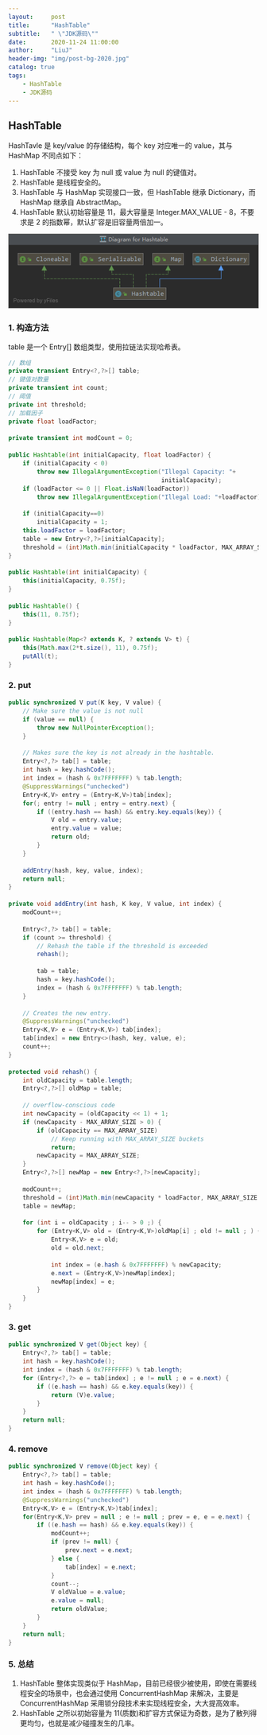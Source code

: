 ```yaml
---
layout:     post
title:      "HashTable"
subtitle:   " \"JDK源码\""
date:       2020-11-24 11:00:00
author:     "LiuJ"
header-img: "img/post-bg-2020.jpg"
catalog: true
tags:
	- HashTable
    - JDK源码
---
```


## HashTable

HashTavle 是 key/value 的存储结构，每个 key 对应唯一的 value，其与HashMap 不同点如下：

1. HashTable 不接受 key 为 null 或 value 为 null 的键值对。
2. HashTable 是线程安全的。
3. HashTable 与 HashMap 实现接口一致，但 HashTable 继承 Dictionary，而HashMap 继承自 AbstractMap。
4. HashTable 默认初始容量是 11，最大容量是 Integer.MAX_VALUE - 8，不要求是 2 的指数幂，默认扩容是旧容量两倍加一。

![](https://raw.githubusercontent.com/Millione/pb/master/img/20201107160028.png)

### 1. 构造方法

table 是一个 Entry[] 数组类型，使用拉链法实现哈希表。

```java
// 数组
private transient Entry<?,?>[] table;
// 键值对数量
private transient int count;
// 阈值
private int threshold;
// 加载因子
private float loadFactor;

private transient int modCount = 0;

public Hashtable(int initialCapacity, float loadFactor) {
    if (initialCapacity < 0)
        throw new IllegalArgumentException("Illegal Capacity: "+
                                           initialCapacity);
    if (loadFactor <= 0 || Float.isNaN(loadFactor))
        throw new IllegalArgumentException("Illegal Load: "+loadFactor);

    if (initialCapacity==0)
        initialCapacity = 1;
    this.loadFactor = loadFactor;
    table = new Entry<?,?>[initialCapacity];
    threshold = (int)Math.min(initialCapacity * loadFactor, MAX_ARRAY_SIZE + 1);
}

public Hashtable(int initialCapacity) {
    this(initialCapacity, 0.75f);
}

public Hashtable() {
    this(11, 0.75f);
}

public Hashtable(Map<? extends K, ? extends V> t) {
    this(Math.max(2*t.size(), 11), 0.75f);
    putAll(t);
}
```

### 2. put

```java
public synchronized V put(K key, V value) {
    // Make sure the value is not null
    if (value == null) {
        throw new NullPointerException();
    }

    // Makes sure the key is not already in the hashtable.
    Entry<?,?> tab[] = table;
    int hash = key.hashCode();
    int index = (hash & 0x7FFFFFFF) % tab.length;
    @SuppressWarnings("unchecked")
    Entry<K,V> entry = (Entry<K,V>)tab[index];
    for(; entry != null ; entry = entry.next) {
        if ((entry.hash == hash) && entry.key.equals(key)) {
            V old = entry.value;
            entry.value = value;
            return old;
        }
    }

    addEntry(hash, key, value, index);
    return null;
}

private void addEntry(int hash, K key, V value, int index) {
    modCount++;

    Entry<?,?> tab[] = table;
    if (count >= threshold) {
        // Rehash the table if the threshold is exceeded
        rehash();

        tab = table;
        hash = key.hashCode();
        index = (hash & 0x7FFFFFFF) % tab.length;
    }

    // Creates the new entry.
    @SuppressWarnings("unchecked")
    Entry<K,V> e = (Entry<K,V>) tab[index];
    tab[index] = new Entry<>(hash, key, value, e);
    count++;
}

protected void rehash() {
    int oldCapacity = table.length;
    Entry<?,?>[] oldMap = table;

    // overflow-conscious code
    int newCapacity = (oldCapacity << 1) + 1;
    if (newCapacity - MAX_ARRAY_SIZE > 0) {
        if (oldCapacity == MAX_ARRAY_SIZE)
            // Keep running with MAX_ARRAY_SIZE buckets
            return;
        newCapacity = MAX_ARRAY_SIZE;
    }
    Entry<?,?>[] newMap = new Entry<?,?>[newCapacity];

    modCount++;
    threshold = (int)Math.min(newCapacity * loadFactor, MAX_ARRAY_SIZE + 1);
    table = newMap;

    for (int i = oldCapacity ; i-- > 0 ;) {
        for (Entry<K,V> old = (Entry<K,V>)oldMap[i] ; old != null ; ) {
            Entry<K,V> e = old;
            old = old.next;

            int index = (e.hash & 0x7FFFFFFF) % newCapacity;
            e.next = (Entry<K,V>)newMap[index];
            newMap[index] = e;
        }
    }
}
```

### 3. get

```java
public synchronized V get(Object key) {
    Entry<?,?> tab[] = table;
    int hash = key.hashCode();
    int index = (hash & 0x7FFFFFFF) % tab.length;
    for (Entry<?,?> e = tab[index] ; e != null ; e = e.next) {
        if ((e.hash == hash) && e.key.equals(key)) {
            return (V)e.value;
        }
    }
    return null;
}
```

### 4. remove

```java
public synchronized V remove(Object key) {
    Entry<?,?> tab[] = table;
    int hash = key.hashCode();
    int index = (hash & 0x7FFFFFFF) % tab.length;
    @SuppressWarnings("unchecked")
    Entry<K,V> e = (Entry<K,V>)tab[index];
    for(Entry<K,V> prev = null ; e != null ; prev = e, e = e.next) {
        if ((e.hash == hash) && e.key.equals(key)) {
            modCount++;
            if (prev != null) {
                prev.next = e.next;
            } else {
                tab[index] = e.next;
            }
            count--;
            V oldValue = e.value;
            e.value = null;
            return oldValue;
        }
    }
    return null;
}
```

### 5. 总结

1. HashTable 整体实现类似于 HashMap，目前已经很少被使用，即使在需要线程安全的场景中，也会通过使用 ConcurrentHashMap 来解决，主要是 ConcurrentHashMap 采用锁分段技术来实现线程安全，大大提高效率。
2. HashTable 之所以初始容量为 11(质数)和扩容方式保证为奇数，是为了散列得更均匀，也就是减少碰撞发生的几率。